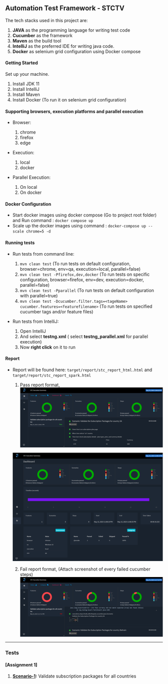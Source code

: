 ## Automation Test Framework - STCTV

The tech stacks used in this project are:
1. **JAVA** as the programming language for writing test code
2. **Cucumber** as the framework
3. **Maven** as the build tool
4. **IntelliJ** as the preferred IDE for writing java code.
5. **Docker** as selenium grid configuration using Docker compose

#### Getting Started
Set up your machine.
1. Install JDK 11
2. Install IntelliJ
3. Install Maven
4. Install Docker (To run it on selenium grid configuration)

#### Supporting browsers, execution platforms and parallel execution
* Browser:
  1. chrome
  2. firefox
  3. edge

* Execution:
  1. local
  2. docker

* Parallel Execution:
  1. On local
  2. On docker

#### Docker Configuration
* Start docker images using docker compose (Go to project root folder) and Run command : ```docker compose up```
* Scale up the docker images using command : ```docker-compose up --scale chrome=5 -d```

#### Running tests
* Run tests from command line:
  1. ```mvn clean test``` (To run tests on default configuration, browser=chrome, env=qa, execution=local, parallel=false)
  2. ```mvn clean test -Pfirefox,dev,docker``` (To run tests on specific configuration, browser=firefox, env=dev, execution=docker, parallel=false)
  3. ```mvn clean test -Pparallel``` (To run tests on default configuration with parallel=true)
  4. ```mvn clean test -Dcucumber.filter.tags=<tageName> cucumber.features=<featurefilename>``` (To run tests on specified cucumber tags and/or feature files)


* Run tests from IntelliJ:
    1. Open IntelliJ
    2. And select **testng.xml** ( select **testng_parallel.xml** for parallel execution)
    3. Now **right click** on it to run

#### Report
* Report will be found here: ```target/report/stc_report_html.html``` and ```target/report/stc_report_spark.html```
  1. Pass report format,
  ![img.png](img/img.png)  

  ![img_1.png](img/img_1.png)

  2. Fail report format, (Attach screenshot of every failed cucumber steps)
  ![img_2.png](img/img_2.png)

---

### Tests

#### [Assignment 1]
1. **[Scenario-1](https://github.com/sahilt125/AutomationTestFramework-STC/blob/main/src/test/resources/features/validateSubscriptionPackagesForAllCountries.feature#L3):** Validate subscription packages for all countries